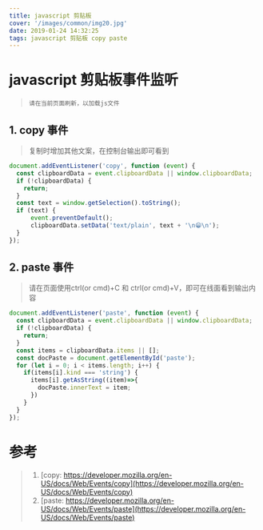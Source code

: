 ```yaml
---
title: javascript 剪贴板
cover: '/images/common/img20.jpg'
date: 2019-01-24 14:32:25
tags: javascript 剪贴板 copy paste
---
```


# javascript 剪贴板事件监听
> `请在当前页面刷新，以加载js文件`

## 1. copy 事件 

> 复制时增加其他文案，在控制台输出即可看到

```js
document.addEventListener('copy', function (event) {
  const clipboardData = event.clipboardData || window.clipboardData;
  if (!clipboardData) { 
    return; 
  }
  const text = window.getSelection().toString();
  if (text) {
      event.preventDefault();
      clipboardData.setData('text/plain', text + '\n😁\n');
  }
});
```

## 2. paste 事件

> 请在页面使用ctrl(or cmd)+C 和 ctrl(or cmd)+V，即可在线面看到输出内容

<div id = "paste"></div>

```js
document.addEventListener('paste', function (event) {
  const clipboardData = event.clipboardData || window.clipboardData;
  if (!clipboardData) { 
    return; 
  }
  const items = clipboardData.items || [];
  const docPaste = document.getElementById('paste');
  for (let i = 0; i < items.length; i++) {
    if(items[i].kind === 'string') {
      items[i].getAsString((item)=>{
        docPaste.innerText = item;
      })
    }
  }
});
```

# 参考
> 1. [copy: https://developer.mozilla.org/en-US/docs/Web/Events/copy](https://developer.mozilla.org/en-US/docs/Web/Events/copy)
> 2. [paste: https://developer.mozilla.org/en-US/docs/Web/Events/paste](https://developer.mozilla.org/en-US/docs/Web/Events/paste)
> 

<script src="/js/20/index.js"></script>
